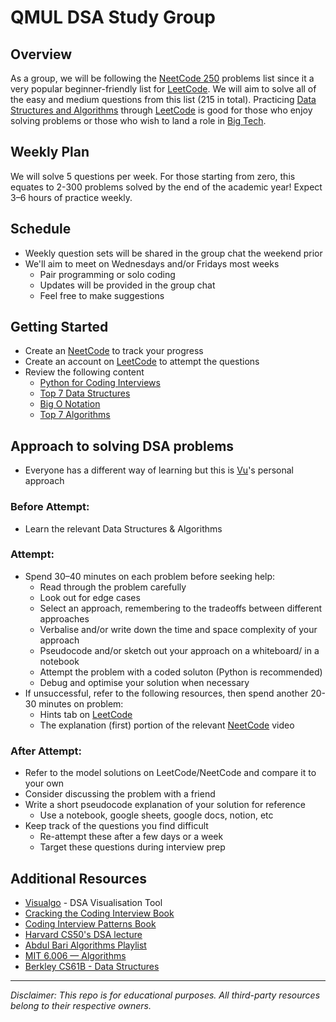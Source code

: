 # QMUL DSA Study Group

## Overview

As a group, we will be following the [NeetCode 250](https://neetcode.io/practice?tab=neetcode250) problems list since it a very popular beginner-friendly list for [LeetCode](https://leetcode.com/). We will aim to solve all of the easy and medium questions from this list (215 in total). Practicing [Data Structures and Algorithms](https://www.w3schools.com/dsa/dsa_intro.php#:~:text=Data%20Structures%20is%20about%20how,through%20and%20manipulating%20data%20structures.) through [LeetCode](https://leetcode.com/) is good for those who enjoy solving problems or those who wish to land a role in [Big Tech](https://en.wikipedia.org/wiki/Big_Tech).

## Weekly Plan
We will solve 5 questions per week. For those starting from zero, this equates to 2-300 problems solved by the end of the academic year! Expect 3–6 hours of practice weekly. 

## Schedule
- Weekly question sets will be shared in the group chat the weekend prior
- We'll aim to meet on Wednesdays and/or Fridays most weeks
  - Pair programming or solo coding
  - Updates will be provided in the group chat
  - Feel free to make suggestions

## Getting Started
- Create an [NeetCode](https://neetcode.io) to track your progress
- Create an account on [LeetCode](https://leetcode.com) to attempt the questions
- Review the following content 
  - [Python for Coding Interviews](https://youtu.be/0K_eZGS5NsU?si=RUKTszo2kyZEJB6y)  
  - [Top 7 Data Structures](https://www.youtube.com/watch?v=cQWr9DFE1ww)
  - [Big O Notation](https://youtu.be/BgLTDT03QtU?si=etaNR8MMaLCUAmXL)
  - [Top 7 Algorithms](https://www.youtube.com/watch?v=kp3fCihUXEg)

## Approach to solving DSA problems
- Everyone has a different way of learning but this is [Vu](https://github.com/v24dao)'s personal approach

### Before Attempt:
- Learn the relevant Data Structures & Algorithms   

### Attempt:
- Spend 30–40 minutes on each problem before seeking help:
  - Read through the problem carefully
  - Look out for edge cases 
  - Select an approach, remembering to the tradeoffs between different approaches
  - Verbalise and/or write down the time and space complexity of your approach
  - Pseudocode and/or sketch out your approach on a whiteboard/ in a notebook
  - Attempt the problem with a coded soluton (Python is recommended)
  - Debug and optimise your solution when necessary
- If unsuccessful, refer to the following resources, then spend another 20-30 minutes on problem:
  - Hints tab on [LeetCode](https://leetcode.com/)
  - The explanation (first) portion of the relevant [NeetCode](https://www.youtube.com/@NeetCodeIO) video

### After Attempt:
- Refer to the model solutions on LeetCode/NeetCode and compare it to your own
- Consider discussing the problem with a friend
- Write a short pseudocode explanation of your solution for reference
  - Use a notebook, google sheets, google docs, notion, etc   
- Keep track of the questions you find difficult
  - Re-attempt these after a few days or a week
  - Target these questions during interview prep   

## Additional Resources
- [Visualgo](https://visualgo.net/en) - DSA Visualisation Tool
- [Cracking the Coding Interview Book](https://amzn.eu/d/ej835BY) 
- [Coding Interview Patterns Book](https://amzn.eu/d/fxjuZdB)
- [Harvard CS50's DSA lecture](https://www.youtube.com/watch?v=0euvEdPwQnQ)
- [Abdul Bari Algorithms Playlist](https://youtube.com/playlist?list=PLDN4rrl48XKpZkf03iYFl-O29szjTrs_O&si=GTrTO__V1TarEE8R)  
- [MIT 6.006 — Algorithms](https://ocw.mit.edu/courses/6-006-introduction-to-algorithms-spring-2020/)
- [Berkley CS61B - Data Structures](https://www2.eecs.berkeley.edu/Courses/CS61B/)  


---

*Disclaimer: This repo is for educational purposes. All third-party resources belong to their respective owners.*
